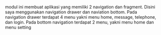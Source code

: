 modul ini membuat aplikasi yang memiliki 2 navigation dan fragment. Disini saya menggunakan navigation drawer dan naviation bottom. Pada navigation drawer terdapat 4 menu yakni menu home, message, telephone, dan login. Pada bottom navigation terdapat 2 menu, yakni menu home dan menu setting